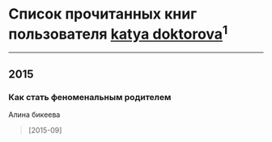# Список прочитанных книг пользователя [katya doktorova](http://my.mail.ru/bk/4ertovka-88/)<sup>1</sup>
---

## 2015

### Как стать феноменальным родителем
Алина бикеева
> [2015-09] 




